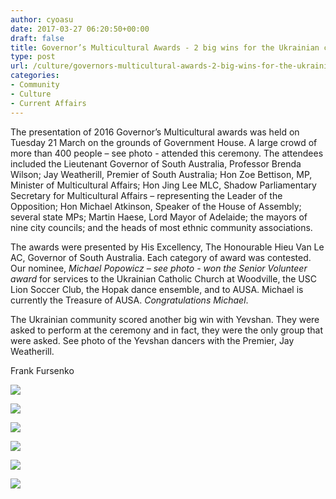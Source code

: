 ```yaml
---
author: cyoasu
date: 2017-03-27 06:20:50+00:00
draft: false
title: Governor’s Multicultural Awards - 2 big wins for the Ukrainian community
type: post
url: /culture/governors-multicultural-awards-2-big-wins-for-the-ukrainian-community/
categories:
- Community
- Culture
- Current Affairs
---
```


The presentation of 2016 Governor’s Multicultural awards was held on Tuesday 21 March on the grounds of Government House. A large crowd of more than 400 people – see photo - attended this ceremony. The attendees included the Lieutenant Governor of South Australia, Professor Brenda Wilson; Jay Weatherill, Premier of South Australia; Hon Zoe Bettison, MP, Minister of Multicultural Affairs; Hon Jing Lee MLC, Shadow Parliamentary Secretary for Multicultural Affairs – representing the Leader of the Opposition; Hon Michael Atkinson, Speaker of the House of Assembly; several state MPs; Martin Haese, Lord Mayor of Adelaide; the mayors of nine city councils; and the heads of most ethnic community associations.

The awards were presented by His Excellency, The Honourable Hieu Van Le AC, Governor of South Australia. Each category of award was contested. Our nominee, _Michael Popowicz – see photo - won the Senior Volunteer award_ for services to the Ukrainian Catholic Church at Woodville, the USC Lion Soccer Club, the Hopak dance ensemble, and to AUSA. Michael is currently the Treasure of AUSA. _Congratulations Michael_.

The Ukrainian community scored another big win with Yevshan. They were asked to perform at the ceremony and in fact, they were the only group that were asked. See photo of the Yevshan dancers with the Premier, Jay Weatherill.

Frank Fursenko

![](http://www.ozeukes.com/wp-content/uploads/2017/03/photo-01.jpg)

![](http://www.ozeukes.com/wp-content/uploads/2017/03/photo-02-1024x576.jpg)

![](http://www.ozeukes.com/wp-content/uploads/2017/03/photo-03.jpg)

![](http://www.ozeukes.com/wp-content/uploads/2017/03/photo-04.jpg)

![](http://www.ozeukes.com/wp-content/uploads/2017/03/Photo-11-1024x768.jpg)

![](http://www.ozeukes.com/wp-content/uploads/2017/03/The-Premier-of-SA-with-Yevshan.jpeg)

